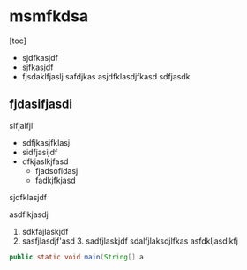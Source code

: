 # msmfkdsa
[toc]

* sjdfkasjdf
* sjfkasjdf
* fjsdaklfjaslj
	safdjkas
asjdfklasdjfkasd
sdfjasdk
## fjdasifjasdi
slfjalfjl
* sdfjkasjfklasj
* sidfjasijdf
* dfkjaslkjfasd
	* fjadsofidasj
	* fadkjfkjasd

sjdfklasjdf

asdflkjasdj
1. sdkfajlaskjdf
2. sasfjlasdjf'asd
	3. sadfjlaskjdf
sdalfjlaksdjlfkas
asfdkljasdlkfj

```java
public static void main(String[] a
```
